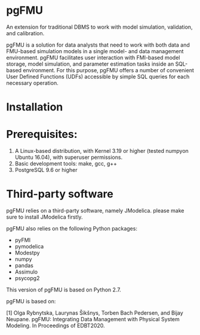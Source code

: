 # pgFMU
An extension for traditional DBMS to work with model simulation, validation, and calibration.

pgFMU is a solution for data analysts that need to work with both data and FMU-based simulation models in a single model- and data management environment. pgFMU facilitates user interaction with FMI-based model storage, model simulation, and parameter estimation tasks inside an SQL-based environment. For this purpose, pgFMU offers a number of convenient User Defined Functions (UDFs) accessible by simple SQL queries for each necessary operation.

# Installation

# Prerequisites:
1. A Linux-based distribution, with Kernel 3.19 or higher (tested
numpyon Ubuntu 16.04), with superuser permissions.
2. Basic development tools: make, gcc, g++
3. PostgreSQL 9.6 or higher

# Third-party software

pgFMU relies on a third-party software, namely JModelica. please make sure to install JModelica firstly.

pgFMU also relies on the following Python packages:
 - pyFMI
 - pymodelica
 - Modestpy
 - numpy
 - pandas
 - Assimulo
 - psycopg2

This version of pgFMU is based on Python 2.7.

pgFMU is based on:

[1] Olga Rybnytska, Laurynas Šikšnys, Torben Bach Pedersen, and Bijay Neupane. pgFMU: Integrating Data Management with Physical System Modeling. In Proceedings of EDBT2020.
